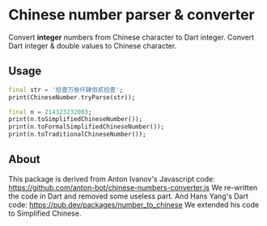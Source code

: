 # Chinese number parser & converter

Convert **integer** numbers from Chinese character to Dart integer.
Convert Dart integer & double values to Chinese character.

## Usage

```dart
final str = '拾壹万叁仟肆佰贰拾壹';
print(ChineseNumber.tryParse(str));

final n = 214323232003;
print(n.toSimplifiedChineseNumber());
print(n.toFormalSimplifiedChineseNumber());
print(n.toTraditionalChineseNumber());
```

## About

This package is derived from Anton Ivanov's Javascript code:
https://github.com/anton-bot/chinese-numbers-converter.js
We re-written the code in Dart and removed some useless part.
And Hans Yang's Dart code:
https://pub.dev/packages/number_to_chinese
We extended his code to Simplified Chinese.
